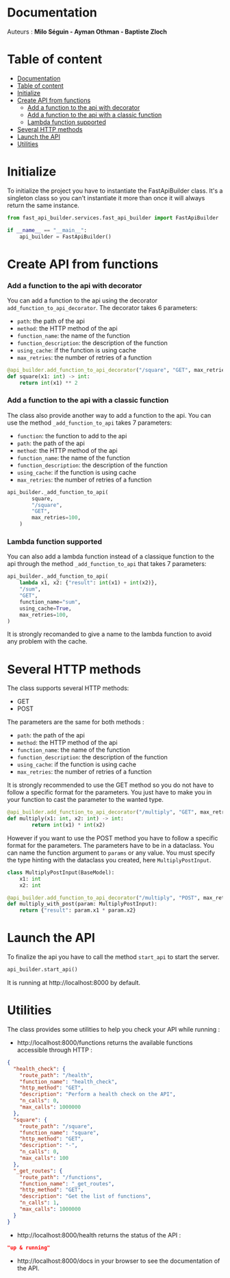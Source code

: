 # Documentation
Auteurs : **Milo Séguin - Ayman Othman - Baptiste Zloch**
# Table of content
- [Documentation](#documentation)
- [Table of content](#table-of-content)
- [Initialize](#initialize)
- [Create API from functions](#create-api-from-functions)
    - [Add a function to the api with decorator](#add-a-function-to-the-api-with-decorator)
    - [Add a function to the api with a classic function](#add-a-function-to-the-api-with-a-classic-function)
    - [Lambda function supported](#lambda-function-supported)
- [Several HTTP methods](#several-http-methods)
- [Launch the API](#launch-the-api)
- [Utilities](#utilities)

# Initialize 
To initialize the project you have to instantiate the FastApiBuilder class. It's a singleton class so you can't instantiate it more than once it will always return the same instance.
```python
from fast_api_builder.services.fast_api_builder import FastApiBuilder

if __name__ == "__main__":
    api_builder = FastApiBuilder()
```
# Create API from functions
### Add a function to the api with decorator
You can add a function to the api using the decorator `add_function_to_api_decorator`. The decorator takes 6 parameters:
- `path`: the path of the api
- `method`: the HTTP method of the api
- `function_name`: the name of the function
- `function_description`: the description of the function
- `using_cache`: if the function is using cache
- `max_retries`: the number of retries of a function
```python
@api_builder.add_function_to_api_decorator("/square", "GET", max_retries=100)
def square(x1: int) -> int:
    return int(x1) ** 2
```
### Add a function to the api with a classic function
The class also provide another way to add a function to the api. You can use the method `_add_function_to_api` takes 7 parameters:
- `function`: the function to add to the api
- `path`: the path of the api
- `method`: the HTTP method of the api
- `function_name`: the name of the function
- `function_description`: the description of the function
- `using_cache`: if the function is using cache
- `max_retries`: the number of retries of a function

```python
api_builder._add_function_to_api(
        square,
        "/square",
        "GET",
        max_retries=100,
    )
```
###  Lambda function supported
You can also add a lambda function instead of a classique function to the api through the method `_add_function_to_api` that takes 7 parameters:
```python
api_builder._add_function_to_api(
    lambda x1, x2: {"result": int(x1) + int(x2)},
    "/sum",
    "GET",
    function_name="sum",
    using_cache=True,
    max_retries=100,
)
```
It is strongly recomanded to give a name to the lambda function to avoid any problem with the cache.
# Several HTTP methods
The class supports several HTTP methods:
- GET
- POST

The parameters are the same for both methods :
- `path`: the path of the api
- `method`: the HTTP method of the api
- `function_name`: the name of the function
- `function_description`: the description of the function
- `using_cache`: if the function is using cache
- `max_retries`: the number of retries of a function

It is strongly recommended to use the GET method so you do not have to follow a specific format for the parameters. You just have to make you in your function to cast the parameter to the wanted type.
```python
@api_builder.add_function_to_api_decorator("/multiply", "GET", max_retries=100)
def multiply(x1: int, x2: int) -> int:
        return int(x1) * int(x2)
```
However if you want to use the POST method you have to follow a specific format for the parameters. The parameters have to be in a dataclass. You can name the function argument to `params` or any value. You must specify the type hinting with the dataclass you created, here `MultiplyPostInput`.
```python
class MultiplyPostInput(BaseModel):
    x1: int
    x2: int

@api_builder.add_function_to_api_decorator("/multiply", "POST", max_retries=100)
def multiply_with_post(param: MultiplyPostInput):
    return {"result": param.x1 * param.x2}
```
# Launch the API
To finalize the api you have to call the method `start_api` to start the server.
```python
api_builder.start_api()
```

It is running at http://localhost:8000 by default.

# Utilities
The class provides some utilities to help you check your API while running :
- http://localhost:8000/functions returns the available functions accessible through HTTP :
```json
{
  "health_check": {
    "route_path": "/health",
    "function_name": "health_check",
    "http_method": "GET",
    "description": "Perform a health check on the API",
    "n_calls": 0,
    "max_calls": 1000000
  },
  "square": {
    "route_path": "/square",
    "function_name": "square",
    "http_method": "GET",
    "description": "-",
    "n_calls": 0,
    "max_calls": 100
  },
  "_get_routes": {
    "route_path": "/functions",
    "function_name": "_get_routes",
    "http_method": "GET",
    "description": "Get the list of functions",
    "n_calls": 1,
    "max_calls": 1000000
  }
}
```
- http://localhost:8000/health returns the status of the API :
```json
"up & running"
```
- http://localhost:8000/docs in your browser to see the documentation of the API.


